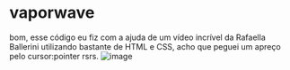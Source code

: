 # vaporwave
bom, esse código eu fiz com a ajuda de um vídeo incrível da Rafaella Ballerini utilizando bastante de HTML e CSS, acho que peguei um apreço pelo cursor:pointer rsrs.
![image](https://user-images.githubusercontent.com/101957373/213887553-99a5d5a9-a354-46c8-a4c6-d389524d8b48.png)
